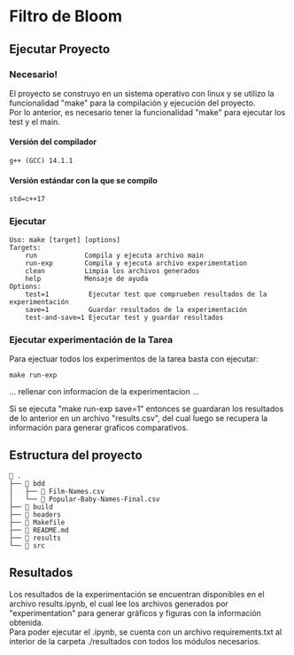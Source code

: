 # Filtro de Bloom

## Ejecutar Proyecto
### Necesario!
El proyecto se construyo en un sistema operativo con linux y se utilizo
la funcionalidad "make" para la compilación y ejecución del proyecto.    
Por lo anterior, es necesario tener la funcionalidad "make" para ejecutar los test y el main.

#### Versión del compilador
    g++ (GCC) 14.1.1

#### Versión estándar con la que se compilo
    std=c++17


### Ejecutar
	Uso: make [target] [options]
	Targets:
	    run            Compila y ejecuta archivo main
	    run-exp        Compila y ejecuta archivo experimentation
	    clean          Limpia los archivos generados
	    help           Mensaje de ayuda
	Options:
	    test=1          Ejecutar test que comprueben resultados de la experimentación
	    save=1	        Guardar resultados de la experimentación
	    test-and-save=1 Ejecutar test y guardar resultados


### Ejecutar experimentación de la Tarea
Para ejectuar todos los experimentos de la tarea basta con ejecutar:

    make run-exp

... rellenar con informacion de la experimentacion ...

Si se ejecuta "make run-exp save=1" entonces se guardaran los resultados de lo anterior en un archivo "results.csv", del cual luego se recupera la información para generar graficos comparativos.


## Estructura del proyecto

     .
    ├──  bdd
    │   ├──  Film-Names.csv
    │   └──  Popular-Baby-Names-Final.csv
    ├──  build
    ├──  headers
    ├──  Makefile
    ├──  README.md
    ├──  results
    └── 󱧼 src


## Resultados

Los resultados de la experimentación se encuentran disponibles en el archivo results.ipynb,
el cual lee los archivos generados por "experimentation" para generar gráficos y figuras con la información
obtenida.    
Para poder ejecutar el .ipynb, se cuenta con un archivo requirements.txt al interior de la carpeta ./resultados con todos los módulos necesarios.

